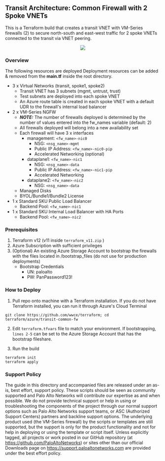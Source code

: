## Transit Architecture: Common Firewall with 2 Spoke VNETs
This is a Terraform build that creates a transit VNET with VM-Series firewalls (2) to secure north-south and east-west traffic for 2 spoke VNETs connected to the transit via VNET peering.

<p align="center">
<img src="https://raw.githubusercontent.com/wwce/terraform/master/azure/transit-common-fw/diagram.png">
</p>

### Overview
The following resources are deployed  Deployment resources can be added & removed from the **main.tf** inside the root directory.
* 3 x Virtual Networks (transit, spoke1, spoke2)
    * Transit VNET has 3 subnets (mgmt, untrust, trust)
    * Test subnets are deployed into each spoke VNET
    * An Azure route table is created in each spoke VNET with a default UDR to the firewall's internal load balancer
* 2 x VM-Series NGFW 
    * ***NOTE:*** The number of firewalls deployed is determined by the number of values entered into the fw_names variable (default: 2)
    * All firewalls deployed will belong into a new availability set
    * Each firewall will have 3 x interfaces
        * management: `<fw_name>-nic0`
            * NSG: `<nsg_name>-mgmt`
            * Public IP Address: `<fw_name>-nic0-pip`
            * Accelerated Networking (optional)
        * dataplane1: `<fw_name>-nic1`
            * NSG: `<nsg_name>-data` 
            * Public IP Address: `<fw_name>-nic1-pip`
            * Accelerated Networking
        * dataplane2: `<fw_name>-nic2`
            * NSG: `<nsg_name>-data`  
    * Managed Disks
    * BYOL/Bundle1/Bundle2 License
* 1 x Standard SKU Public Load Balancer
    *  Backend Pool: `<fw_name>-nic1`
* 1 x Standard SKU Internal Load Balancer with HA Ports
    *  Backend Pool: `<fw_name>-nic2`

### Prerequisites 
1. Terraform v12 (v11 inside `terraform_v11.zip` )
2. Azure Subscription with sufficient privileges
3. (Optional) An existing Azure Storage Account to bootstrap the firewalls with the files located in /bootstrap_files (do not use for production deployments)
    * Bootstrap Credentials
        * UN: paloalto
        * PW: PanPassword123!

### How to Deploy
1.  Pull repo onto machine with a Terraform installation.  If you do not have Terraform installed, you can run it through Azure's Cloud Terminal 
```
git clone https://github.com/wwce/terraform; cd terraform/azure/transit-common-fw
```

2.  Edit `terraform.tfvars` file to match your environment.  If bootstrapping, `lines 2-5` can be set to the Azure Storage Account that has the bootstrap fileshare.  

3.  Run the build
```
terraform init
terraform apply
```

### Support Policy
The guide in this directory and accompanied files are released under an as-is, best effort, support policy. These scripts should be seen as community supported and Palo Alto Networks will contribute our expertise as and when possible. We do not provide technical support or help in using or troubleshooting the components of the project through our normal support options such as Palo Alto Networks support teams, or ASC (Authorized Support Centers) partners and backline support options. The underlying product used (the VM-Series firewall) by the scripts or templates are still supported, but the support is only for the product functionality and not for help in deploying or using the template or script itself.
Unless explicitly tagged, all projects or work posted in our GitHub repository (at https://github.com/PaloAltoNetworks) or sites other than our official Downloads page on https://support.paloaltonetworks.com are provided under the best effort policy.

